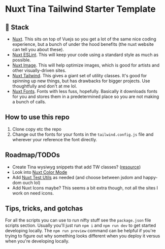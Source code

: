 # Nuxt Tina Tailwind Starter Template

## 🥞 Stack

- [Nuxt](https://nuxt.com/docs/getting-started/introduction). This sits on top of Vuejs so you get a lot of the same nice coding experience, but a bunch of under the hood benefits (the nuxt website can tell you about these).
- [Nuxt ESLint](https://eslint.nuxt.com/packages/module). This will keep your code using a standard style as much as possible.
- [Nuxt Image](https://image.nuxt.com/). This will help optimize images, which is good for artists and other visually-driven sites.
- [Nuxt Tailwind](https://nuxt.com/modules/tailwindcss). This gives a giant set of utility classes. It's good for spinning up new things, but has drawbacks for bigger projects. Use thoughtfully and don't at me lol.
- [Nuxt Fonts](https://fonts.nuxt.com/). Fonts with less fuss, hopefully. Basically it downloads fonts for you and stores them in a predetermined place so you are not making a bunch of calls.

## How to use this repo

1. Clone copy etc the repo
1. Change out the fonts for your fonts in the `tailwind.config.js` file and wherever  your reference the font directly.

## Roadmap/TODOs

- Create Tina wysiwyg snippets that add TW classes? ([resource](https://tailwindcss.nuxtjs.org/examples/content))
- Look into [Nuxt Color Mode](https://color-mode.nuxtjs.org/)
- Add [Nuxt Test Utils](https://nuxt.com/modules/test-utils) as needed (and choose between jsdom and happy-dom ouch lol)
- Add Nuxt Icons maybe? This seems a bit extra though, not all the sites I work on need icons.

## Tips, tricks, and gotchas

For all the scripts you can use to run nifty stuff see the `package.json` file scripts section. Usually you'll just run `npm i` and `npm run dev` to get started developing locally. The `npm run preview` command can be helpful if you're trying to figure out why something looks different when you deploy it versus when you're developing locally.
